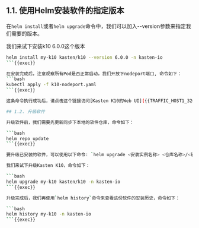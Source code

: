 ## 1.1. 使用Helm安装软件的指定版本

在`helm install`或者`helm upgrade`命令中，我们可以加入--version参数来指定我们需要的版本。

我们来试下安装k10 6.0.0这个版本

```bash
helm install my-k10 kasten/k10 --version 6.0.0 -n kasten-io
```{{exec}}

在安装完成后，注意观察所有Pod是否正常启动。我们开放下nodeport端口, 命令如下：
```bash
kubectl apply -f k10-nodeport.yaml
```{{exec}}

这条命令执行成功后，请点击这个链接访问[Kasten K10的Web UI]({{TRAFFIC_HOST1_32000}}/my-k10/#/)

## 1.2. 升级软件

升级软件前，我们需要先更新同步下本地的软件仓库，命令如下：

```bash
helm repo update
```{{exec}}

要升级已安装的软件，可以使用以下命令: `helm upgrade <安装实例名称> <仓库名称>/<软件名称> -n <k8s命名空间>`

我们来试下升级Kasten K10，命令如下：

```bash
helm upgrade my-k10 kasten/k10 -n kasten-io
```{{exec}}

升级完成后，我们再使用`helm history`命令来查看这份软件的安装历史，命令如下：

```bash
helm history my-k10 -n kasten-io
```{{exec}}


